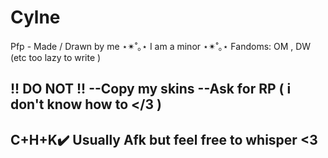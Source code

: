# Cylne

Pfp - Made / Drawn by me
⋆✴︎˚｡⋆ I am a minor ⋆✴︎˚｡⋆ 
Fandoms: OM , DW (etc too lazy to write )

!! DO NOT !!
--Copy my skins 
--Ask for RP ( i don't know how to </3 )
----------------------------------------------
C+H+K✔️ Usually Afk but feel free to whisper <3
----------------------------------------------
